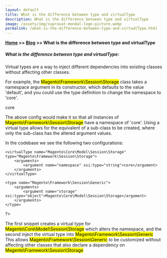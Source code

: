 ```yaml
---
layout: default
title: What is the difference between type and virtualType
description: What is the difference between type and virtualType
image: /assets/img/supravat-mondal-logo-picture.webp
permalink: /what-is-the-difference-between-type-and-virtualType.html
---
```

**[Home](https://supravatm.github.io/) >> [Blog](https://supravatm.github.io/blogs.html) >> What is the difference between type and virtualType**

##### What is the difference between type and virtualType:

<p class='blog-text-font-property'>Virtual types are a way to inject different dependencies into existing classes without affecting other classes.
</p>
<p class='blog-text-font-property'>
For example, the <mark>Magento\Framework\Session\Storage</mark> class takes a namespace argument in its constructor, which defaults to the value 'default', and you could use the type definition to change the namespace to 'core'.
</p>

<type name="Magento\Framework\Session\Storage">
    <arguments>
        <argument name="namespace" xsi:type="string">core</argument>
    </arguments>
</type>

<p class='blog-text-font-property'>
The above config would make it so that all instances of <mark>Magento\Framework\Session\Storage</mark> have a namespace of 'core'.  Using a virtual type allows for the equivalent of a sub-class to be created, where only the sub-class has the altered argument values.
</p>


<p class='blog-text-font-property'>
In the codebase we see the following two configurations:
</p>
<?php

    <virtualType name="Magento\Core\Model\Session\Storage" type="Magento\Framework\Session\Storage">
        <arguments>
            <argument name="namespace" xsi:type="string">core</argument>
        </arguments>
    </virtualType>

    <type name="Magento\Framework\Session\Generic">
        <arguments>
            <argument name="storage" xsi:type="object">Magento\Core\Model\Session\Storage</argument>
        </arguments>
    </type>
    
?>
<p class='blog-text-font-property'>
The first snippet creates a virtual type for <mark>Magento\Core\Model\Session\Storage</mark> which alters the namespace, and the second inject the virtual type into <mark>Magento\Framework\Session\Generic</mark>  This allows <mark>Magento\Framework\Session\Generic</mark> to be customized without affecting other classes that also declare a dependency on <mark>Magento\Framework\Session\Storage</mark>
</p>
